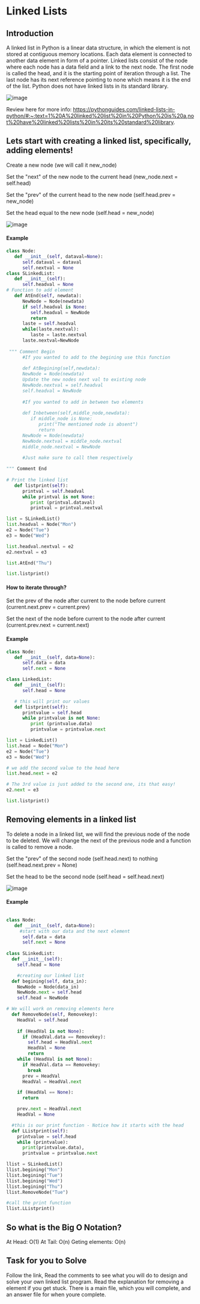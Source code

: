 # Linked Lists

## Introduction 

A linked list in Python is a linear data structure, in which the element is not stored at contiguous memory locations.
Each data element is connected to another data element in form of a pointer.
Linked lists consist of the node where each node has a data field and a link to the next node.
The first node is called the head, and it is the starting point of iteration through a list.
The last node has its next reference pointing to none which means it is the end of the list.
Python does not have linked lists in its standard library.

![image](https://user-images.githubusercontent.com/84347788/179636679-f96d0ea4-ca99-4035-a125-8eb5f160a812.png)

Review here for more info:
https://pythonguides.com/linked-lists-in-python/#:~:text=1%20A%20linked%20list%20in%20Python%20is%20a,not%20have%20linked%20lists%20in%20its%20standard%20library.


## Lets start with creating a linked list, specifically, adding elements!

Create a new node (we will call it new_node)

Set the "next" of the new node to the current head (new_node.next = self.head)

Set the "prev" of the current head to the new node (self.head.prev = new_node)

Set the head equal to the new node (self.head = new_node)

![image](https://user-images.githubusercontent.com/84347788/178126982-82f1d340-752f-474c-bd2d-39a6b8d818b3.png)

#### Example

``` python
class Node:
   def __init__(self, dataval=None):
      self.dataval = dataval
      self.nextval = None
class SLinkedList:
   def __init__(self):
      self.headval = None
# Function to add element
   def AtEnd(self, newdata):
      NewNode = Node(newdata)
      if self.headval is None:
         self.headval = NewNode
         return
      laste = self.headval
      while(laste.nextval):
         laste = laste.nextval
      laste.nextval=NewNode
 
 """ Comment Begin
      #If you wanted to add to the begining use this function 
      
      def AtBegining(self,newdata):
      NewNode = Node(newdata)
      Update the new nodes next val to existing node
      NewNode.nextval = self.headval
      self.headval = NewNode
      
      #If you wanted to add in between two elements 
   
      def Inbetween(self,middle_node,newdata):
         if middle_node is None:
            print("The mentioned node is absent")
            return
      NewNode = Node(newdata)
      NewNode.nextval = middle_node.nextval
      middle_node.nextval = NewNode

      #Just make sure to call them respectively 
      
""" Comment End
    
# Print the linked list
   def listprint(self):
      printval = self.headval
      while printval is not None:
         print (printval.dataval)
         printval = printval.nextval

list = SLinkedList()
list.headval = Node("Mon")
e2 = Node("Tue")
e3 = Node("Wed")

list.headval.nextval = e2
e2.nextval = e3

list.AtEnd("Thu")

list.listprint()

```

#### How to iterate through?

Set the prev of the node after current to the node before current (current.next.prev = current.prev)

Set the next of the node before current to the node after current (current.prev.next = current.next)

#### Example

```python 
class Node:
   def __init__(self, data=None):
      self.data = data
      self.next = None

class LinkedList:
   def __init__(self):
      self.head = None

   # this will print our values 
   def listprint(self):
      printvalue = self.head
      while printvalue is not None:
         print (printvalue.data)
         printvalue = printvalue.next

list = LinkedList()
list.head = Node("Mon")
e2 = Node("Tue")
e3 = Node("Wed")

# we add the second value to the head here 
list.head.next = e2

# The 3rd value is just added to the second one, its that easy!
e2.next = e3

list.listprint()

```

## Removing elements in a linked list

To delete a node in a linked list, we will find the previous node of the node to be deleted. We will change the next of the previous node and a function is called to remove a node. 

Set the "prev" of the second node (self.head.next) to nothing (self.head.next.prev = None)

Set the head to be the second node (self.head = self.head.next)

![image](https://user-images.githubusercontent.com/84347788/179636623-6566ead2-e010-4ea6-ac93-839ab8621e73.png)


#### Example 

```python

class Node:
   def __init__(self, data=None):
     #start with our data and the next element
      self.data = data
      self.next = None
     
class SLinkedList:
  def __init__(self):
    self.head = None

    #creating our linked list 
  def begining(self, data_in):
    NewNode = Node(data_in)
    NewNode.next = self.head
    self.head = NewNode

# We will work on removing elements here 
  def RemoveNode(self, Removekey):
    HeadVal = self.head
         
    if (HeadVal is not None):
      if (HeadVal.data == Removekey):
        self.head = HeadVal.next
        HeadVal = None
        return
    while (HeadVal is not None):
      if HeadVal.data == Removekey:
        break
      prev = HeadVal
      HeadVal = HeadVal.next

    if (HeadVal == None):
      return

    prev.next = HeadVal.next
    HeadVal = None

  #this is our print function - Notice how it starts with the head
  def LListprint(self):
    printvalue = self.head
    while (printvalue):
      print(printvalue.data),
      printvalue = printvalue.next

llist = SLinkedList()
llist.begining("Mon")
llist.begining("Tue")
llist.begining("Wed")
llist.begining("Thu")
llist.RemoveNode("Tue")

#call the print function 
llist.LListprint()

```

## So what is the Big O Notation?

At Head: O(1)
At Tail: O(n)
Geting elements: O(n)

## Task for you to Solve 

Follow the link, Read the comments to see what you will do to design and solve your own linked list program. Read the explanation for removing a element if you get stuck. 
There is a main file, which you will complete, and an answer file for when youre complete.


